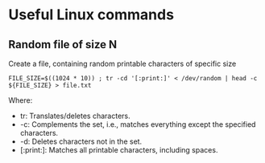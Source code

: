 # Useful Linux commands

## Random file of size N
Create a file, containing random printable characters of specific size

`FILE_SIZE=$((1024 * 10)) ; tr -cd '[:print:]' < /dev/random | head -c ${FILE_SIZE} > file.txt`

Where:
* tr: Translates/deletes characters.
* -c: Complements the set, i.e., matches everything except the specified characters.
* -d: Deletes characters not in the set.
* [:print:]: Matches all printable characters, including spaces.